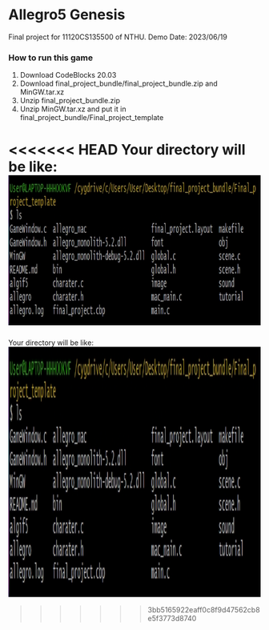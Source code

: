 # Allegro5 Genesis

Final project for 11120CS135500 of NTHU.
Demo Date: 2023/06/19

### How to run this game 

1. Download CodeBlocks 20.03 
2. Download final_project_bundle/final_project_bundle.zip and MinGW.tar.xz
3. Unzip final_project_bundle.zip
4. Unzip MinGW.tar.xz and put it in final_project_bundle/Final_project_template

<<<<<<< HEAD
Your directory will be like:  
<img src="https://github.com/frankkn/Allegro5-Genesis/blob/master/screen_shot/dir.jpg" width="800" height="300" alt="syslog"/><br/>
=======
Your directory will be like:
<img src="https://github.com/frankkn/Allegro5-Genesis/blob/master/screen_shot/dir.jpg" width="600" height="500" alt="syslog"/><br/>
>>>>>>> 3bb5165922eaff0c8f9d47562cb8e5f3773d8740

